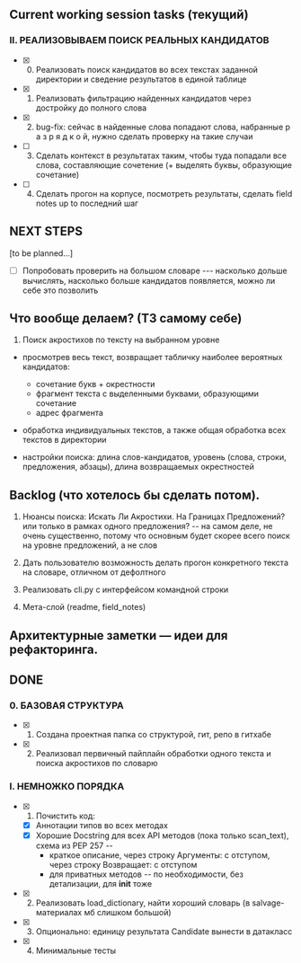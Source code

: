 ## Current working session tasks (текущий)
### II. РЕАЛИЗОВЫВАЕМ ПОИСК РЕАЛЬНЫХ КАНДИДАТОВ

- [x] 0. Реализовать поиск кандидатов во всех текстах заданной директории и сведение результатов в единой таблице
- [x] 1. Реализовать фильтрацию найденных кандидатов через достройку до полного слова
- [x] 2. bug-fix: сейчас в найденные слова попадают слова, набранные р а з р я д к о й, нужно сделать проверку на такие случаи
- [ ] 3. Сделать контекст в результатах таким, чтобы туда попадали все слова, составляющие сочетение (+ выделять буквы, образующие сочетание)
- [ ] 4. Сделать прогон на корпусе, посмотреть результаты, сделать field notes up to последний шаг


## NEXT STEPS

[to be planned...]

- [ ] Попробовать проверить на большом словаре --- насколько дольше вычислять, насколько больше кандидатов появляется, можно ли себе это позволить



## Что вообще делаем? (ТЗ самому себе)
1. Поиск акростихов по тексту на выбранном уровне
  - просмотрев весь текст, возвращает табличку наиболее вероятных кандидатов: 
    - сочетание букв + окрестности
    - фрагмент текста с выделенными буквами, образующими сочетание
    - адрес фрагмента

  - обработка индивидуальных текстов, а также общая обработка всех текстов в директории  

  - настройки поиска: длина слов-кандидатов, уровень (слова, строки, предложения, абзацы), длина возвращаемых окрестностей




## Backlog (что хотелось бы сделать потом).

1. Нюансы поиска: Искать Ли Акростихи. На Границах Предложений? или только в рамках одного предложения? -- на самом деле, не очень существенно, потому что основным будет скорее всего поиск на уровне предложений, а не слов  

2. Дать пользователю возможность делать прогон конкретного текста на словаре, отличном от дефолтного

3. Реализовать cli.py с интерфейсом командной строки
4. Мета-слой (readme, field_notes)


## Архитектурные заметки — идеи для рефакторинга.





## DONE

### 0. БАЗОВАЯ СТРУКТУРА
- [x] 1. Создана проектная папка со структурой, гит, репо в гитхабе
- [x] 2. Реализовал первичный пайплайн обработки одного текста и поиска акростихов по словарю

### I. НЕМНОЖКО ПОРЯДКА

- [x] 1. Почистить код:
  - [x] Аннотации типов во всех методах
  - [x] Хорошие Docstring для всех API методов (пока только scan_text), схема из PEP 257 --
    - краткое описание, через строку Аргументы: с отступом, через строку Возвращает: с отступом
    - для приватных методов -- по необходимости, без детализации, для __init__ тоже
- [x] 2. Реализовать load_dictionary, найти хороший словарь (в salvage-материалах мб слишком большой)
- [x] 3. Опционально: единицу результата Candidate вынести в датакласс
- [x] 4. Минимальные тесты
